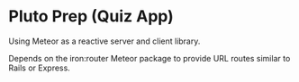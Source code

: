 Pluto Prep (Quiz App)
======

Using Meteor as a reactive server and client library.

Depends on the iron:router Meteor package to provide URL routes similar to Rails or Express.